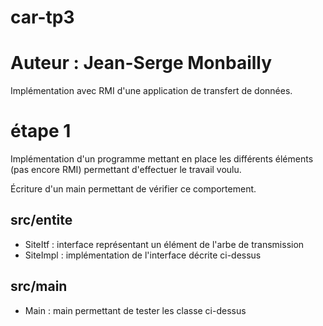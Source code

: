 # car-tp3
# Auteur : Jean-Serge Monbailly

Implémentation avec RMI d'une application de transfert de données.

étape 1 
=======
Implémentation d'un programme mettant en place les différents éléments 
(pas encore RMI) permettant d'effectuer le travail voulu.

Écriture d'un main permettant de vérifier ce comportement.

src/entite 
----------
+ SiteItf	: interface représentant un élément de l'arbe de transmission
+ SiteImpl	: implémentation de l'interface décrite ci-dessus

src/main
--------
+ Main		: main permettant de tester les classe ci-dessus 

